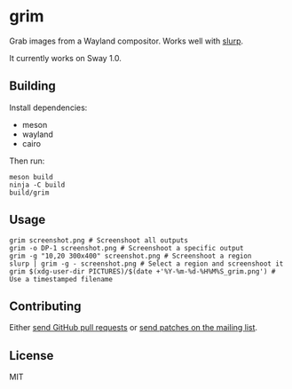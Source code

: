 # grim

Grab images from a Wayland compositor. Works well with
[slurp](https://github.com/emersion/slurp).

It currently works on Sway 1.0.

## Building

Install dependencies:
* meson
* wayland
* cairo

Then run:

```shell
meson build
ninja -C build
build/grim
```

## Usage

```shell
grim screenshot.png # Screenshoot all outputs
grim -o DP-1 screenshot.png # Screenshoot a specific output
grim -g "10,20 300x400" screenshot.png # Screenshoot a region
slurp | grim -g - screenshot.png # Select a region and screenshoot it
grim $(xdg-user-dir PICTURES)/$(date +'%Y-%m-%d-%H%M%S_grim.png') # Use a timestamped filename
```

## Contributing

Either [send GitHub pull requests][1] or [send patches on the mailing list][2].

## License

MIT

[1]: https://github.com/emersion/grim
[2]: https://lists.sr.ht/%7Eemersion/public-inbox
